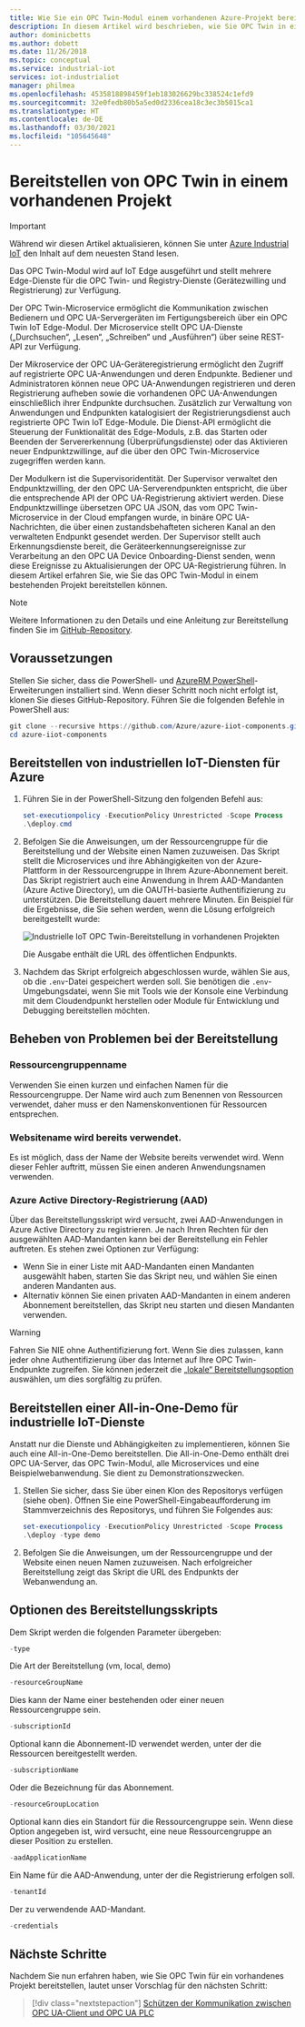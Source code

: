 ```yaml
---
title: Wie Sie ein OPC Twin-Modul einem vorhandenen Azure-Projekt bereitstellen | Microsoft-Dokumentation
description: In diesem Artikel wird beschrieben, wie Sie OPC Twin in einem vorhandenen Projekt bereitstellen. Außerdem erfahren Sie, wie Sie Bereitstellungsfehler beheben können.
author: dominicbetts
ms.author: dobett
ms.date: 11/26/2018
ms.topic: conceptual
ms.service: industrial-iot
services: iot-industrialiot
manager: philmea
ms.openlocfilehash: 4535818898459f1eb183026629bc338524c1efd9
ms.sourcegitcommit: 32e0fedb80b5a5ed0d2336cea18c3ec3b5015ca1
ms.translationtype: HT
ms.contentlocale: de-DE
ms.lasthandoff: 03/30/2021
ms.locfileid: "105645648"
---
```

# <a name="deploy-opc-twin-to-an-existing-project"></a>Bereitstellen von OPC Twin in einem vorhandenen Projekt

> [!IMPORTANT]
> Während wir diesen Artikel aktualisieren, können Sie unter [Azure Industrial IoT](https://azure.github.io/Industrial-IoT/) den Inhalt auf dem neuesten Stand lesen.

Das OPC Twin-Modul wird auf IoT Edge ausgeführt und stellt mehrere Edge-Dienste für die OPC Twin- und Registry-Dienste (Gerätezwilling und Registrierung) zur Verfügung.

Der OPC Twin-Microservice ermöglicht die Kommunikation zwischen Bedienern und OPC UA-Servergeräten im Fertigungsbereich über ein OPC Twin IoT Edge-Modul. Der Microservice stellt OPC UA-Dienste („Durchsuchen“, „Lesen“, „Schreiben“ und „Ausführen“) über seine REST-API zur Verfügung. 

Der Mikroservice der OPC UA-Geräteregistrierung ermöglicht den Zugriff auf registrierte OPC UA-Anwendungen und deren Endpunkte. Bediener und Administratoren können neue OPC UA-Anwendungen registrieren und deren Registrierung aufheben sowie die vorhandenen OPC UA-Anwendungen einschließlich ihrer Endpunkte durchsuchen. Zusätzlich zur Verwaltung von Anwendungen und Endpunkten katalogisiert der Registrierungsdienst auch registrierte OPC Twin IoT Edge-Module. Die Dienst-API ermöglicht die Steuerung der Funktionalität des Edge-Moduls, z.B. das Starten oder Beenden der Servererkennung (Überprüfungsdienste) oder das Aktivieren neuer Endpunktzwillinge, auf die über den OPC Twin-Microservice zugegriffen werden kann.

Der Modulkern ist die Supervisoridentität. Der Supervisor verwaltet den Endpunktzwilling, der den OPC UA-Serverendpunkten entspricht, die über die entsprechende API der OPC UA-Registrierung aktiviert werden. Diese Endpunktzwillinge übersetzen OPC UA JSON, das vom OPC Twin-Microservice in der Cloud empfangen wurde, in binäre OPC UA-Nachrichten, die über einen zustandsbehafteten sicheren Kanal an den verwalteten Endpunkt gesendet werden. Der Supervisor stellt auch Erkennungsdienste bereit, die Geräteerkennungsereignisse zur Verarbeitung an den OPC UA Device Onboarding-Dienst senden, wenn diese Ereignisse zu Aktualisierungen der OPC UA-Registrierung führen.  In diesem Artikel erfahren Sie, wie Sie das OPC Twin-Modul in einem bestehenden Projekt bereitstellen können.

> [!NOTE]
> Weitere Informationen zu den Details und eine Anleitung zur Bereitstellung finden Sie im [GitHub-Repository](https://github.com/Azure/azure-iiot-opc-twin-module).

## <a name="prerequisites"></a>Voraussetzungen

Stellen Sie sicher, dass die PowerShell- und [AzureRM PowerShell](/powershell/azure/azurerm/install-azurerm-ps)-Erweiterungen installiert sind. Wenn dieser Schritt noch nicht erfolgt ist, klonen Sie dieses GitHub-Repository. Führen Sie die folgenden Befehle in PowerShell aus:

```powershell
git clone --recursive https://github.com/Azure/azure-iiot-components.git
cd azure-iiot-components
```

## <a name="deploy-industrial-iot-services-to-azure"></a>Bereitstellen von industriellen IoT-Diensten für Azure

1. Führen Sie in der PowerShell-Sitzung den folgenden Befehl aus:

    ```powershell
    set-executionpolicy -ExecutionPolicy Unrestricted -Scope Process
    .\deploy.cmd
    ```

2. Befolgen Sie die Anweisungen, um der Ressourcengruppe für die Bereitstellung und der Website einen Namen zuzuweisen.   Das Skript stellt die Microservices und ihre Abhängigkeiten von der Azure-Plattform in der Ressourcengruppe in Ihrem Azure-Abonnement bereit.  Das Skript registriert auch eine Anwendung in Ihrem AAD-Mandanten (Azure Active Directory), um die OAUTH-basierte Authentifizierung zu unterstützen.  Die Bereitstellung dauert mehrere Minuten.  Ein Beispiel für die Ergebnisse, die Sie sehen werden, wenn die Lösung erfolgreich bereitgestellt wurde:

   ![Industrielle IoT OPC Twin-Bereitstellung in vorhandenen Projekten](media/howto-opc-twin-deploy-existing/opc-twin-deploy-existing1.png)

   Die Ausgabe enthält die URL des öffentlichen Endpunkts. 

3. Nachdem das Skript erfolgreich abgeschlossen wurde, wählen Sie aus, ob die `.env`-Datei gespeichert werden soll.  Sie benötigen die `.env`-Umgebungsdatei, wenn Sie mit Tools wie der Konsole eine Verbindung mit dem Cloudendpunkt herstellen oder Module für Entwicklung und Debugging bereitstellen möchten.

## <a name="troubleshooting-deployment-failures"></a>Beheben von Problemen bei der Bereitstellung

### <a name="resource-group-name"></a>Ressourcengruppenname

Verwenden Sie einen kurzen und einfachen Namen für die Ressourcengruppe.  Der Name wird auch zum Benennen von Ressourcen verwendet, daher muss er den Namenskonventionen für Ressourcen entsprechen.  

### <a name="website-name-already-in-use"></a>Websitename wird bereits verwendet.

Es ist möglich, dass der Name der Website bereits verwendet wird.  Wenn dieser Fehler auftritt, müssen Sie einen anderen Anwendungsnamen verwenden.

### <a name="azure-active-directory-aad-registration"></a>Azure Active Directory-Registrierung (AAD)

Über das Bereitstellungsskript wird versucht, zwei AAD-Anwendungen in Azure Active Directory zu registrieren.  Je nach Ihren Rechten für den ausgewählten AAD-Mandanten kann bei der Bereitstellung ein Fehler auftreten. Es stehen zwei Optionen zur Verfügung:

* Wenn Sie in einer Liste mit AAD-Mandanten einen Mandanten ausgewählt haben, starten Sie das Skript neu, und wählen Sie einen anderen Mandanten aus.
* Alternativ können Sie einen privaten AAD-Mandanten in einem anderen Abonnement bereitstellen, das Skript neu starten und diesen Mandanten verwenden.

> [!WARNING]
> Fahren Sie NIE ohne Authentifizierung fort.  Wenn Sie dies zulassen, kann jeder ohne Authentifizierung über das Internet auf Ihre OPC Twin-Endpunkte zugreifen.   Sie können jederzeit die [„lokale“ Bereitstellungsoption ](howto-opc-twin-deploy-dependencies.md) auswählen, um dies sorgfältig zu prüfen.

## <a name="deploy-an-all-in-one-industrial-iot-services-demo"></a>Bereitstellen einer All-in-One-Demo für industrielle IoT-Dienste

Anstatt nur die Dienste und Abhängigkeiten zu implementieren, können Sie auch eine All-in-One-Demo bereitstellen.  Die All-in-One-Demo enthält drei OPC UA-Server, das OPC Twin-Modul, alle Microservices und eine Beispielwebanwendung.  Sie dient zu Demonstrationszwecken.

1. Stellen Sie sicher, dass Sie über einen Klon des Repositorys verfügen (siehe oben). Öffnen Sie eine PowerShell-Eingabeaufforderung im Stammverzeichnis des Repositorys, und führen Sie Folgendes aus:

    ```powershell
    set-executionpolicy -ExecutionPolicy Unrestricted -Scope Process
    .\deploy -type demo
    ```

2. Befolgen Sie die Anweisungen, um der Ressourcengruppe und der Website einen neuen Namen zuzuweisen.  Nach erfolgreicher Bereitstellung zeigt das Skript die URL des Endpunkts der Webanwendung an.

## <a name="deployment-script-options"></a>Optionen des Bereitstellungsskripts

Dem Skript werden die folgenden Parameter übergeben:

```powershell
-type
```

Die Art der Bereitstellung (vm, local, demo)

```powershell
-resourceGroupName
```

Dies kann der Name einer bestehenden oder einer neuen Ressourcengruppe sein.

```powershell
-subscriptionId
```

Optional kann die Abonnement-ID verwendet werden, unter der die Ressourcen bereitgestellt werden.

```powershell
-subscriptionName
```

Oder die Bezeichnung für das Abonnement.

```powershell
-resourceGroupLocation
```

Optional kann dies ein Standort für die Ressourcengruppe sein. Wenn diese Option angegeben ist, wird versucht, eine neue Ressourcengruppe an dieser Position zu erstellen.

```powershell
-aadApplicationName
```

Ein Name für die AAD-Anwendung, unter der die Registrierung erfolgen soll.

```powershell
-tenantId
```

Der zu verwendende AAD-Mandant.

```powershell
-credentials
```

## <a name="next-steps"></a>Nächste Schritte

Nachdem Sie nun erfahren haben, wie Sie OPC Twin für ein vorhandenes Projekt bereitstellen, lautet unser Vorschlag für den nächsten Schritt:

> [!div class="nextstepaction"]
> [Schützen der Kommunikation zwischen OPC UA-Client und OPC UA PLC](howto-opc-vault-secure.md)